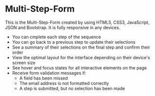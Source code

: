 # Multi-Step-Form

This is the Multi-Step-Form created by using HTML5, CSS3, JavaScript, JSON and Bootstrap. It is fully responsive in any devices.

<ul>
  <li>You can cmplete each step of the sequence</li>
  <li>You can go back to a previous step to update their selections</li>
  <li>See a summary of their selections on the final step and confirm their order</li>
  <li>View the optimal layout for the interface depending on their device's screen size</li>
  <li>See hover and focus states for all interactive elements on the page</li>
  <li>Receive form validation messages if:
      <ul>
        <li>A field has been missed</li>
        <li>The email address is not formatted correctly</li>
        <li>A step is submitted, but no selection has been made</li>
      </ul>
  </li>
</ul>
